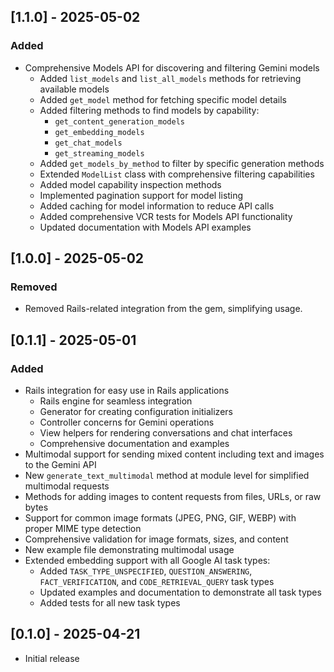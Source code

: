 ## [1.1.0] - 2025-05-02

### Added

- Comprehensive Models API for discovering and filtering Gemini models
  - Added `list_models` and `list_all_models` methods for retrieving available models
  - Added `get_model` method for fetching specific model details
  - Added filtering methods to find models by capability:
    - `get_content_generation_models`
    - `get_embedding_models`
    - `get_chat_models`
    - `get_streaming_models`
  - Added `get_models_by_method` to filter by specific generation methods
  - Extended `ModelList` class with comprehensive filtering capabilities
  - Added model capability inspection methods
  - Implemented pagination support for model listing
  - Added caching for model information to reduce API calls
  - Added comprehensive VCR tests for Models API functionality
  - Updated documentation with Models API examples

## [1.0.0] - 2025-05-02

### Removed

- Removed Rails-related integration from the gem, simplifying usage.

## [0.1.1] - 2025-05-01

### Added

- Rails integration for easy use in Rails applications
  - Rails engine for seamless integration
  - Generator for creating configuration initializers
  - Controller concerns for Gemini operations
  - View helpers for rendering conversations and chat interfaces
  - Comprehensive documentation and examples
- Multimodal support for sending mixed content including text and images to the Gemini API
- New `generate_text_multimodal` method at module level for simplified multimodal requests
- Methods for adding images to content requests from files, URLs, or raw bytes
- Support for common image formats (JPEG, PNG, GIF, WEBP) with proper MIME type detection
- Comprehensive validation for image formats, sizes, and content
- New example file demonstrating multimodal usage
- Extended embedding support with all Google AI task types:
  - Added `TASK_TYPE_UNSPECIFIED`, `QUESTION_ANSWERING`, `FACT_VERIFICATION`, and `CODE_RETRIEVAL_QUERY` task types
  - Updated examples and documentation to demonstrate all task types
  - Added tests for all new task types

## [0.1.0] - 2025-04-21

- Initial release
